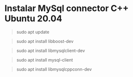 # Instalar MySql connector C++ Ubuntu 20.04

> sudo apt update

> sudo apt install libboost-dev

> sudo apt install libmysqlclient-dev

> sudo apt install mysql-client

> sudo apt install libmysqlcppconn-dev
